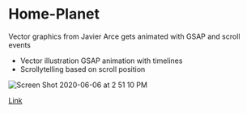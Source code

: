 # Home-Planet
Vector graphics from Javier Arce gets animated with GSAP and scroll events

- Vector illustration GSAP animation with timelines
- Scrollytelling based on scroll position

![Screen Shot 2020-06-06 at 2 51 10 PM](https://user-images.githubusercontent.com/9334646/83944629-370b1f00-a805-11ea-990b-aeae87f9b5bd.png)

[Link](https://javpet.github.io/Home-Planet/)
